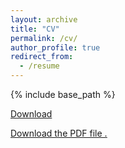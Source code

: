 ```yaml
---
layout: archive
title: "CV"
permalink: /cv/
author_profile: true
redirect_from:
  - /resume
---
```


{% include base_path %}

<p><a href="/files/CV_ChiHanPeng_no_references.pdf">Download</a></p>

<p><a href="/files/CV_ChiHanPeng_no_references.pdf"><object class="vanilla-pdf-embed" data="/files/CV_ChiHanPeng_no_references.pdf#page=1&view=FitH" type="application/pdf" width="1100" height="7000">
<p><a href="width="1100" height="7000"">Download the PDF file .</a></p>
</object></a></p>